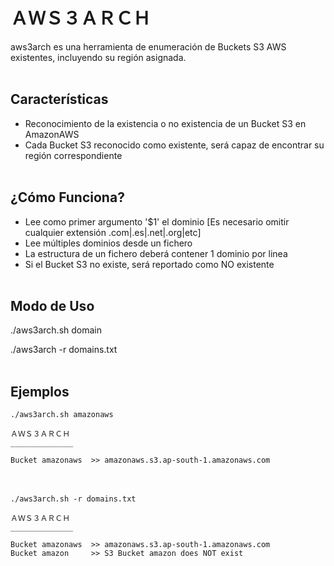 # ＡＷＳ３ＡＲＣＨ
aws3arch es una herramienta de enumeración de Buckets S3 AWS existentes, incluyendo su región asignada.
<br><br>
## Características
- Reconocimiento de la existencia o no existencia de un Bucket S3 en AmazonAWS
- Cada Bucket S3 reconocido como existente, será capaz de encontrar su región correspondiente
<br><br>
## ¿Cómo Funciona?
- Lee como primer argumento '$1' el dominio [Es necesario omitir cualquier extensión .com|.es|.net|.org|etc]
- Lee múltiples dominios desde un fichero
- La estructura de un fichero deberá contener 1 dominio por linea
- Si el Bucket S3 no existe, será reportado como NO existente
<br><br>
## Modo de Uso
./aws3arch.sh domain

./aws3arch -r domains.txt
<br><br>
## Ejemplos
`
./aws3arch.sh amazonaws
`
```
ＡＷＳ３ＡＲＣＨ
______________

Bucket amazonaws  >> amazonaws.s3.ap-south-1.amazonaws.com
```
<br><br>
`
./aws3arch.sh -r domains.txt
`
```
ＡＷＳ３ＡＲＣＨ
______________

Bucket amazonaws  >> amazonaws.s3.ap-south-1.amazonaws.com
Bucket amazon     >> S3 Bucket amazon does NOT exist
```
